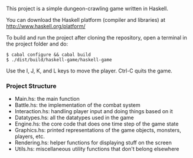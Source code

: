 This project is a simple dungeon-crawling game written in Haskell.

You can download the Haskell platform (compiler and libraries) at http://www.haskell.org/platform/

To build and run the project after cloning the repository, open a terminal in the project folder and do:

    $ cabal configure && cabal build
    $ ./dist/build/haskell-game/haskell-game

Use the I, J, K, and L keys to move the player. Ctrl-C quits the game.

### Project Structure

- Main.hs: the main function
- Battle.hs: the implementation of the combat system
- Interaction.hs: handling player input and doing things based on it
- Datatypes.hs: all the datatypes used in the game
- Engine.hs: the core code that does one time step of the game state
- Graphics.hs: printed representations of the game objects, monsters, players, etc.
- Rendering.hs: helper functions for displaying stuff on the screen
- Utils.hs: miscellaneous utility functions that don't belong elsewhere
